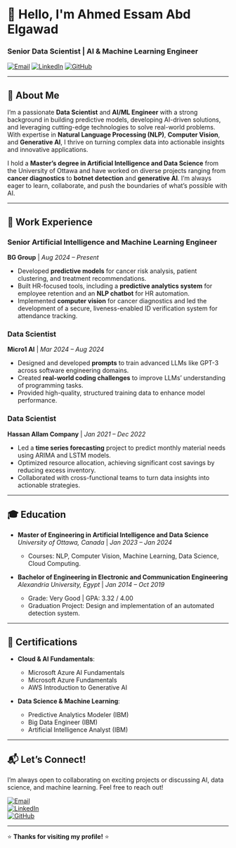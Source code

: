 # 👋 Hello, I'm Ahmed Essam Abd Elgawad

### **Senior Data Scientist | AI & Machine Learning Engineer**

[![Email](https://img.shields.io/badge/Email-ahmedessam2996%40gmail.com-red?style=flat&logo=gmail)](mailto:ahmedessam2996@gmail.com)
[![LinkedIn](https://img.shields.io/badge/LinkedIn-ahmed__essam-blue?style=flat&logo=linkedin)](https://www.linkedin.com/in/ahmedessamabdelatif/)
[![GitHub](https://img.shields.io/badge/GitHub-Ahmed%20Essam-black?style=flat&logo=github)](https://github.com/AhmedEssam29)

---

## 🚀 **About Me**
I’m a passionate **Data Scientist** and **AI/ML Engineer** with a strong background in building predictive models, developing AI-driven solutions, and leveraging cutting-edge technologies to solve real-world problems. With expertise in **Natural Language Processing (NLP)**, **Computer Vision**, and **Generative AI**, I thrive on turning complex data into actionable insights and innovative applications.

I hold a **Master’s degree in Artificial Intelligence and Data Science** from the University of Ottawa and have worked on diverse projects ranging from **cancer diagnostics** to **botnet detection** and **generative AI**. I’m always eager to learn, collaborate, and push the boundaries of what’s possible with AI.

---

## 💼 **Work Experience**

### **Senior Artificial Intelligence and Machine Learning Engineer**  
**BG Group** | *Aug 2024 – Present*  
- Developed **predictive models** for cancer risk analysis, patient clustering, and treatment recommendations.  
- Built HR-focused tools, including a **predictive analytics system** for employee retention and an **NLP chatbot** for HR automation.  
- Implemented **computer vision** for cancer diagnostics and led the development of a secure, liveness-enabled ID verification system for attendance tracking.

### **Data Scientist**  
**Micro1 AI** | *Mar 2024 – Aug 2024*  
- Designed and developed **prompts** to train advanced LLMs like GPT-3 across software engineering domains.  
- Created **real-world coding challenges** to improve LLMs’ understanding of programming tasks.  
- Provided high-quality, structured training data to enhance model performance.

### **Data Scientist**  
**Hassan Allam Company** | *Jan 2021 – Dec 2022*  
- Led a **time series forecasting** project to predict monthly material needs using ARIMA and LSTM models.  
- Optimized resource allocation, achieving significant cost savings by reducing excess inventory.  
- Collaborated with cross-functional teams to turn data insights into actionable strategies.

---

## 🎓 **Education**
- **Master of Engineering in Artificial Intelligence and Data Science**  
  *University of Ottawa, Canada* | *Jan 2023 – Jan 2024*  
  - Courses: NLP, Computer Vision, Machine Learning, Data Science, Cloud Computing.  

- **Bachelor of Engineering in Electronic and Communication Engineering**  
  *Alexandria University, Egypt* | *Jan 2014 – Oct 2019*  
  - Grade: Very Good | GPA: 3.32 / 4.00  
  - Graduation Project: Design and implementation of an automated detection system.

---

## 📜 **Certifications**
- **Cloud & AI Fundamentals**:  
  - Microsoft Azure AI Fundamentals  
  - Microsoft Azure Fundamentals  
  - AWS Introduction to Generative AI  

- **Data Science & Machine Learning**:  
  - Predictive Analytics Modeler (IBM)  
  - Big Data Engineer (IBM)  
  - Artificial Intelligence Analyst (IBM)  

---



## 📬 **Let’s Connect!**
I’m always open to collaborating on exciting projects or discussing AI, data science, and machine learning. Feel free to reach out!  

[![Email](https://img.shields.io/badge/Email-ahmedessam2996%40gmail.com-red?style=flat&logo=gmail)](mailto:ahmedessam2996@gmail.com)  
[![LinkedIn](https://img.shields.io/badge/LinkedIn-ahmed__essam-blue?style=flat&logo=linkedin)](https://https://www.linkedin.com/in/ahmedessamabdelatif/)  
[![GitHub](https://img.shields.io/badge/GitHub-Ahmed%20Essam-black?style=flat&logo=github)](https://github.com/AhmedEssam29)  

---

⭐ **Thanks for visiting my profile!** ⭐
